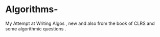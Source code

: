 # Algorithms-
My Attempt at Writing Algos , new and also from the book of CLRS and some algorithmic questions . 
